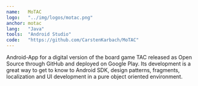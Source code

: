 ```yaml
---
name:   MoTAC
logo:   "../img/logos/motac.png"
anchor: motac
lang:   "Java"
tools:  "Android Studio"
code:   "https://github.com/CarstenKarbach/MoTAC"
---
```

Android-App for a digital version of the board game TAC released as Open Source through GitHub
and deployed on Google Play.
Its development is a great way to get to know to Android SDK, design patterns, fragments,
localization and UI development in a pure object oriented environment. 